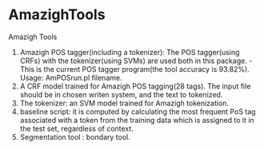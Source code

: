 # AmazighTools
Amazigh Tools

1. Amazigh POS tagger(including a tokenizer): The POS tagger(using CRFs) with the tokenizer(using SVMs) are used both in this package. -This is the current POS tagger program(the tool accuracy is 93.82%). Usage: AmPOSrun.pl filename.
2. A CRF model trained for Amazigh POS tagging(28 tags). The input file should be in chosen writen system, and the text to tokenized.
3. The tokenizer: an SVM model trained for Amazigh tokenization.
4. baseline script: it is computed by calculating the most frequent PoS tag associated with a token from the training data which is assigned to it in the test set, regardless of context.
5. Segmentation tool : bondary tool.
